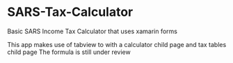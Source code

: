 # SARS-Tax-Calculator
Basic SARS Income Tax Calculator that uses xamarin forms 

This app makes use of tabview to with a calculator child page and tax tables child page
The formula is still under review
